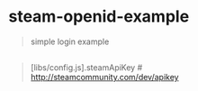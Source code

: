 # steam-openid-example
> simple login example

##
> [libs/config.js].steamApiKey # http://steamcommunity.com/dev/apikey
